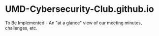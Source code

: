 # UMD-Cybersecurity-Club.github.io

To Be Implemented - An "at a glance" view of our meeting minutes, challenges, etc.
